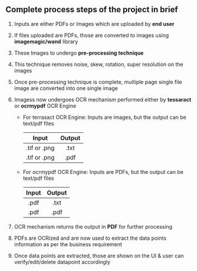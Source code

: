 ## Complete process steps of the project in brief

1. Inputs are either PDFs or Images which are uploaded by **end user**

2. If files uploaded are PDFs, those are converted to images using **imagemagic/wand** library

3. These Images to undergo **pre-processing technique** 

4. This technique removes noise, skew, rotation, super resolution on the images

4. Once pre-processing technique is complete, multiple page single file image are converted into one single image

5. Imagess now undergoes OCR mechanism performed either by **tessaract** or **ocrmypdf** OCR Engine

    * For terrasact OCR Engine: Inputs are images, but the output can be text/pdf files

        | Input | Output |
        | :---: | :---:  |
        | .tif or .png | .txt |
        | .tif or .png | .pdf |

    * For ocrmypdf OCR Engine: Inputs are PDFs, but the output can be text/pdf files

        | Input | Output |
        | :---: | :---:  |
        | .pdf | .txt |
        | .pdf | .pdf |

5. OCR mechanism returns the output in **PDF** for further processing

6. PDFs are OCRized and are now used to extract the data points information as per the business requirement

6. Once data points are extracted, those are shown on the UI & user can verify/edit/delete datapoint accordingly
